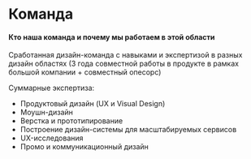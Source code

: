# Команда

#### Кто наша команда и почему мы работаем в этой области

Сработанная дизайн-команда c навыками и экспертизой в разных дизайн областях \(3 года совместной работы в продукте в рамках большой компании + совместный опесорс\)

Суммарные экспертиза:

* Продуктовый дизайн \(UX и Visual Design\)
* Моушн-дизайн
* Верстка и прототипирование
* Построение дизайн-системы для масштабируемых сервисов
* UX-исследования
* Промо и коммуникационный дизайн

